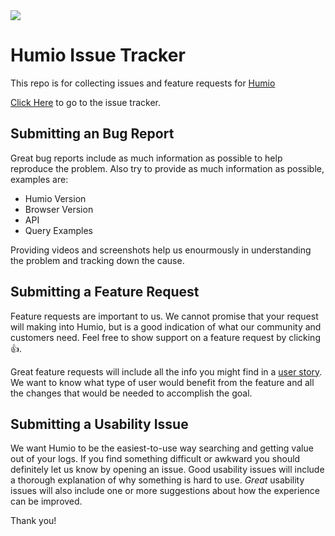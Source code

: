 <img src="https://slackin-qohevsbcuo.now.sh/badge.svg">

# Humio Issue Tracker

This repo is for collecting issues and feature requests for [Humio](https://humio.com)

[Click Here](https://github.com/humio/issues/issues) to go to the issue tracker.

## Submitting an Bug Report

Great bug reports include as much information as possible to help reproduce the problem. 
Also try to provide as much information as possible, examples are:

- Humio Version
- Browser Version
- API
- Query Examples

Providing videos and screenshots help us enourmously in understanding the problem and tracking down
the cause.

## Submitting a Feature Request

Feature requests are important to us. We cannot promise that your request will making into
Humio, but is a good indication of what our community and customers need. Feel free to show
support on a feature request by clicking :+1:.

Great feature requests will include all the info you might find in a [user story](https://en.wikipedia.org/wiki/User_story).
We want to know what type of user would benefit from the feature and all the changes
that would be needed to accomplish the goal.

## Submitting a Usability Issue

We want Humio to be the easiest-to-use way searching and getting value out of your logs. If you
find something difficult or awkward you should definitely let us know by
opening an issue. Good usability issues will include a thorough explanation of why
something is hard to use. _Great_ usability issues will also include one or more
suggestions about how the experience can be improved.

Thank you!
